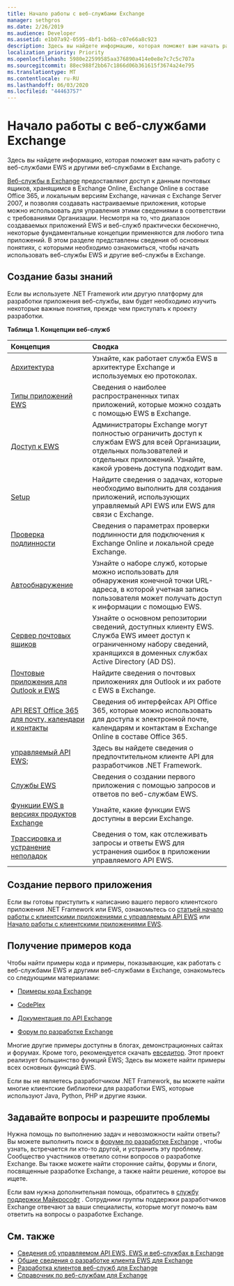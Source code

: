```yaml
---
title: Начало работы с веб-службами Exchange
manager: sethgros
ms.date: 2/26/2019
ms.audience: Developer
ms.assetid: e1b07a92-0595-4bf1-bd6b-c07e66a8c923
description: Здесь вы найдете информацию, которая поможет вам начать работу с веб-службами EWS и другими веб-службами в Exchange.
localization_priority: Priority
ms.openlocfilehash: 5980e22599585aa376890a414e0e8e7c7c5c707a
ms.sourcegitcommit: 88ec988f2bb67c1866d06b361615f3674a24e795
ms.translationtype: MT
ms.contentlocale: ru-RU
ms.lasthandoff: 06/03/2020
ms.locfileid: "44463757"
---
```

# <a name="start-using-web-services-in-exchange"></a>Начало работы с веб-службами Exchange

Здесь вы найдете информацию, которая поможет вам начать работу с веб-службами EWS и другими веб-службами в Exchange.
  
[Веб-службы в Exchange](explore-the-ews-managed-api-ews-and-web-services-in-exchange.md) предоставляют доступ к данным почтовых ящиков, хранящимся в Exchange Online, Exchange Online в составе Office 365, и локальным версиям Exchange, начиная с Exchange Server 2007, и позволяя создавать настраиваемые приложения, которые можно использовать для управления этими сведениями в соответствии с требованиями Организации. Несмотря на то, что диапазон создаваемых приложений EWS и веб-служб практически бесконечно, некоторые фундаментальные концепции применяются для любого типа приложений. В этом разделе представлены сведения об основных понятиях, с которыми необходимо ознакомиться, чтобы начать использовать веб-службы EWS и другие веб-службы в Exchange. 
  
## <a name="build-your-knowledge"></a>Создание базы знаний
<a name="bk_Knowledge"> </a>

Если вы используете .NET Framework или другую платформу для разработки приложения веб-службы, вам будет необходимо изучить некоторые важные понятия, прежде чем приступать к проекту разработки. 
  
**Таблица 1. Концепции веб-служб**

|**Концепция**|**Сводка**|
|:-----|:-----|
|[Архитектура](ews-applications-and-the-exchange-architecture.md) <br/> |Узнайте, как работает служба EWS в архитектуре Exchange и используемых ею протоколах.  <br/> |
|[Типы приложений EWS](ews-application-types.md) <br/> |Сведения о наиболее распространенных типах приложений, которые можно создать с помощью EWS в Exchange.  <br/> |
|[Доступ к EWS](controlling-client-application-access-to-ews-in-exchange.md) <br/> |Администраторы Exchange могут полностью ограничить доступ к службам EWS для всей Организации, отдельных пользователей и отдельных приложений. Узнайте, какой уровень доступа подходит вам.  <br/> |
|[Setup](setting-up-your-ews-application.md) <br/> |Найдите сведения о задачах, которые необходимо выполнить для создания приложений, использующих управляемый API EWS или EWS для связи с Exchange.  <br/> |
|[Проверка подлинности](authentication-and-ews-in-exchange.md) <br/> |Сведения о параметрах проверки подлинности для подключения к Exchange Online и локальной среде Exchange.  <br/> |
|[Автообнаружение](autodiscover-for-exchange.md) <br/> |Узнайте о наборе служб, которые можно использовать для обнаружения конечной точки URL-адреса, в которой учетная запись пользователя может получать доступ к информации с помощью EWS.  <br/> |
|[Сервер почтовых ящиков](https://technet.microsoft.com/library/jj150491%28v=exchg.150%29.aspx) <br/> |Узнайте о основном репозитории сведений, доступных клиенту EWS. Служба EWS имеет доступ к ограниченному набору сведений, хранящихся в доменных службах Active Directory (AD DS).  <br/> |
|[Почтовые приложения для Outlook и EWS](mail-apps-for-outlook-and-ews-in-exchange.md) <br/> |Найдите сведения о почтовых приложениях для Outlook и их работе с EWS в Exchange.  <br/> |
|[API REST Office 365 для почту, календари и контакты](office-365-rest-apis-for-mail-calendars-and-contacts.md) <br/> |Сведения об интерфейсах API Office 365, которые можно использовать для доступа к электронной почте, календарям и контактам в Exchange Online в составе Office 365.  <br/> |
|[управляемый API EWS;](get-started-with-ews-managed-api-client-applications.md) <br/> |Здесь вы найдете сведения о предпочтительном клиенте API для разработчиков .NET Framework.  <br/> |
|[Службы EWS](get-started-with-ews-client-applications.md) <br/> |Сведения о создании первого приложения с помощью запросов и ответов по веб-службам EWS.  <br/> |
|[Функции EWS в версиях продуктов Exchange](ews-functionality-in-exchange-product-versions.md) <br/> |Узнайте, какие функции EWS доступны в версии Exchange.  <br/> |
|[Трассировка и устранение неполадок](how-to-trace-requests-responses-to-troubleshoot-ews-managed-api-applications.md) <br/> |Сведения о том, как отслеживать запросы и ответы EWS для устранения ошибок в приложении управляемого API EWS.  <br/> |
   
## <a name="create-your-first-application"></a>Создание первого приложения
<a name="create"> </a>

Если вы готовы приступить к написанию вашего первого клиентского приложения .NET Framework или EWS, ознакомьтесь со [статьей начало работы с клиентскими приложениями с управляемым API EWS](get-started-with-ews-managed-api-client-applications.md) или [Начало работы с клиентскими приложениями EWS](get-started-with-ews-client-applications.md).
  
## <a name="get-code-samples"></a>Получение примеров кода
<a name="samples"> </a>

Чтобы найти примеры кода и примеры, показывающие, как работать с веб-службами EWS и другими веб-службами в Exchange, ознакомьтесь со следующими материалами:
  
- [Примеры кода Exchange](https://code.msdn.microsoft.com/exchange)
    
- [CodePlex](http://www.codeplex.com/)
    
- [Документация по API Exchange](develop-web-service-clients-for-exchange.md)
    
- [Форум по разработке Exchange](https://social.technet.microsoft.com/Forums/exchange/home?forum=exchangesvrdevelopment)
    
Многие другие примеры доступны в блогах, демонстрационных сайтах и форумах. Кроме того, рекомендуется скачать [евседитор](http://ewseditor.codeplex.com/). Этот проект реализует большинство функций EWS; Здесь вы можете найти примеры всех основных функций EWS.
  
Если вы не являетесь разработчиком .NET Framework, вы можете найти многие клиентские библиотеки для разработки EWS, которые используют Java, Python, PHP и другие языки. 
  
## <a name="ask-questions-and-solve-problems"></a>Задавайте вопросы и разрешите проблемы
<a name="questions"> </a>

Нужна помощь по выполнению задач и невозможности найти ответы? Вы можете выполнить поиск в [форуме по разработке Exchange](https://social.technet.microsoft.com/Forums/exchange/home?forum=exchangesvrdevelopment) , чтобы узнать, встречается ли кто-то другой, и устранить эту проблему. Сообщество участников ответило сотни вопросов о разработке Exchange. Вы также можете найти сторонние сайты, форумы и блоги, посвященные разработке Exchange, а также найти решение, которое вы ищете. 
  
Если вам нужна дополнительная помощь, обратитесь в [службу поддержки Майкрософт](https://support.microsoft.com/) . Сотрудники группы поддержки разработчиков Exchange отвечают за ваши специалисты, которые могут помочь вам ответить на вопросы о разработке Exchange. 
  
## <a name="see-also"></a>См. также

- [Сведения об управляемом API EWS, EWS и веб-службах в Exchange](explore-the-ews-managed-api-ews-and-web-services-in-exchange.md) 
- [Общие сведения о разработке клиента EWS для Exchange](ews-client-design-overview-for-exchange.md) 
- [Разработка клиентов веб-служб для Exchange](develop-web-service-clients-for-exchange.md) 
- [Справочник по веб-службам для Exchange](../web-service-reference/web-services-reference-for-exchange.md)
    

